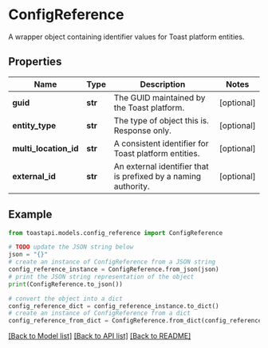 # ConfigReference

A wrapper object containing identifier values for Toast platform entities. 

## Properties

Name | Type | Description | Notes
------------ | ------------- | ------------- | -------------
**guid** | **str** | The GUID maintained by the Toast platform. | [optional] 
**entity_type** | **str** | The type of object this is. Response only. | [optional] 
**multi_location_id** | **str** | A consistent identifier for Toast platform entities.  | [optional] 
**external_id** | **str** | An external identifier that is prefixed by a naming authority.  | [optional] 

## Example

```python
from toastapi.models.config_reference import ConfigReference

# TODO update the JSON string below
json = "{}"
# create an instance of ConfigReference from a JSON string
config_reference_instance = ConfigReference.from_json(json)
# print the JSON string representation of the object
print(ConfigReference.to_json())

# convert the object into a dict
config_reference_dict = config_reference_instance.to_dict()
# create an instance of ConfigReference from a dict
config_reference_from_dict = ConfigReference.from_dict(config_reference_dict)
```
[[Back to Model list]](../README.md#documentation-for-models) [[Back to API list]](../README.md#documentation-for-api-endpoints) [[Back to README]](../README.md)


